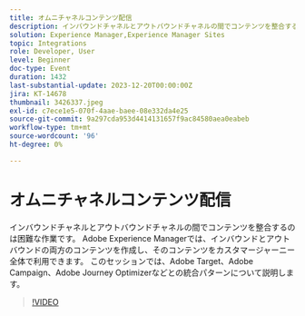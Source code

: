 ```yaml
---
title: オムニチャネルコンテンツ配信
description: インバウンドチャネルとアウトバウンドチャネルの間でコンテンツを整合するのは困難な作業です。 Adobe Experience Managerでは、インバウンドとアウトバウンドの両方のコンテンツを作成し、そのコンテンツをカスタマージャーニー全体で利用できます。 このセッションでは、Adobe Target、Adobe Campaign、Adobe Journey Optimizerなどとの統合パターンについて説明します。
solution: Experience Manager,Experience Manager Sites
topic: Integrations
role: Developer, User
level: Beginner
doc-type: Event
duration: 1432
last-substantial-update: 2023-12-20T00:00:00Z
jira: KT-14678
thumbnail: 3426337.jpeg
exl-id: c7ece1e5-070f-4aae-baee-08e332da4e25
source-git-commit: 9a297cda953d4414131657f9ac84580aea0eabeb
workflow-type: tm+mt
source-wordcount: '96'
ht-degree: 0%

---
```


# オムニチャネルコンテンツ配信

インバウンドチャネルとアウトバウンドチャネルの間でコンテンツを整合するのは困難な作業です。 Adobe Experience Managerでは、インバウンドとアウトバウンドの両方のコンテンツを作成し、そのコンテンツをカスタマージャーニー全体で利用できます。 このセッションでは、Adobe Target、Adobe Campaign、Adobe Journey Optimizerなどとの統合パターンについて説明します。

>[!VIDEO](https://video.tv.adobe.com/v/3426337/?learn=on)
